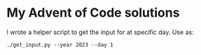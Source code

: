 # My Advent of Code solutions

I wrote a helper script to get the input for at specific day. Use as:

```
./get_input.py --year 2023 --day 1
```
